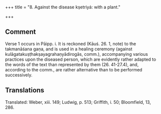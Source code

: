 +++
title = "8. Against the disease kṣetriyá: with a plant."

+++
## Comment
Verse 1 occurs in Pāipp. i. It is reckoned (Kāuś. 26. 1, note) to the takmanāśana gaṇa, and is used in a healing ceremony (against kulāgatakuṣṭhakṣayagrahaṇyādirogās, comm.), accompanying various practices upon the diseased person, which are evidently rather adapted to the words of the text than represented by them (26. 41-27.4), and, according to the comm., are rather alternative than to be performed successively.


## Translations
Translated: Weber, xiii. 149; Ludwig, p. 513; Griffith, i. 50; Bloomfield, 13, 286.
